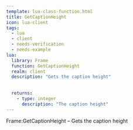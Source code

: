 ```yaml
---
template: lua-class-function.html
title: GetCaptionHeight
icon: lua-client
tags:
  - lua
  - client
  - needs-verification
  - needs-example
lua:
  library: Frame
  function: GetCaptionHeight
  realm: client
  description: "Gets the caption height"
  
  
  returns:
    - type: integer
      description: "The caption height"
---
```


<div class="lua__search__keywords">
Frame:GetCaptionHeight &#x2013; Gets the caption height
</div>
